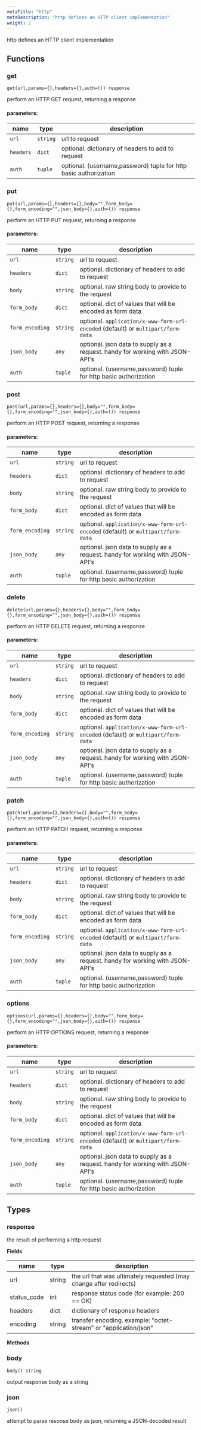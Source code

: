 ```yaml
---
metaTitle: "http"
metaDescription: "http defines an HTTP client implementation"
weight: 2
---
```


http defines an HTTP client implementation

## Functions



### get

```
get(url,params={},headers={},auth=()) response
```

perform an HTTP GET request, returning a response

#### parameters:

| name | type | description |
|------|------|-------------|
| `url` | `string` | url to request |
| `headers` | `dict` | optional. dictionary of headers to add to request |
| `auth` | `tuple` | optional. (username,password) tuple for http basic authorization |



### put

```
put(url,params={},headers={},body="",form_body={},form_encoding="",json_body={},auth=()) response
```

perform an HTTP PUT request, returning a response

#### parameters:

| name | type | description |
|------|------|-------------|
| `url` | `string` | url to request |
| `headers` | `dict` | optional. dictionary of headers to add to request |
| `body` | `string` | optional. raw string body to provide to the request |
| `form_body` | `dict` | optional. dict of values that will be encoded as form data |
| `form_encoding` | `string` | optional. `application/x-www-form-url-encoded` (default) or `multipart/form-data` |
| `json_body` | `any` | optional. json data to supply as a request. handy for working with JSON-API's |
| `auth` | `tuple` | optional. (username,password) tuple for http basic authorization |



### post

```
post(url,params={},headers={},body="",form_body={},form_encoding="",json_body={},auth=()) response
```

perform an HTTP POST request, returning a response

#### parameters:

| name | type | description |
|------|------|-------------|
| `url` | `string` | url to request |
| `headers` | `dict` | optional. dictionary of headers to add to request |
| `body` | `string` | optional. raw string body to provide to the request |
| `form_body` | `dict` | optional. dict of values that will be encoded as form data |
| `form_encoding` | `string` | optional. `application/x-www-form-url-encoded` (default) or `multipart/form-data` |
| `json_body` | `any` | optional. json data to supply as a request. handy for working with JSON-API's |
| `auth` | `tuple` | optional. (username,password) tuple for http basic authorization |



### delete

```
delete(url,params={},headers={},body="",form_body={},form_encoding="",json_body={},auth=()) response
```

perform an HTTP DELETE request, returning a response

#### parameters:

| name | type | description |
|------|------|-------------|
| `url` | `string` | url to request |
| `headers` | `dict` | optional. dictionary of headers to add to request |
| `body` | `string` | optional. raw string body to provide to the request |
| `form_body` | `dict` | optional. dict of values that will be encoded as form data |
| `form_encoding` | `string` | optional. `application/x-www-form-url-encoded` (default) or `multipart/form-data` |
| `json_body` | `any` | optional. json data to supply as a request. handy for working with JSON-API's |
| `auth` | `tuple` | optional. (username,password) tuple for http basic authorization |



### patch

```
patch(url,params={},headers={},body="",form_body={},form_encoding="",json_body={},auth=()) response
```

perform an HTTP PATCH request, returning a response

#### parameters:

| name | type | description |
|------|------|-------------|
| `url` | `string` | url to request |
| `headers` | `dict` | optional. dictionary of headers to add to request |
| `body` | `string` | optional. raw string body to provide to the request |
| `form_body` | `dict` | optional. dict of values that will be encoded as form data |
| `form_encoding` | `string` | optional. `application/x-www-form-url-encoded` (default) or `multipart/form-data` |
| `json_body` | `any` | optional. json data to supply as a request. handy for working with JSON-API's |
| `auth` | `tuple` | optional. (username,password) tuple for http basic authorization |



### options

```
options(url,params={},headers={},body="",form_body={},form_encoding="",json_body={},auth=()) response
```

perform an HTTP OPTIONS request, returning a response

#### parameters:

| name | type | description |
|------|------|-------------|
| `url` | `string` | url to request |
| `headers` | `dict` | optional. dictionary of headers to add to request |
| `body` | `string` | optional. raw string body to provide to the request |
| `form_body` | `dict` | optional. dict of values that will be encoded as form data |
| `form_encoding` | `string` | optional. `application/x-www-form-url-encoded` (default) or `multipart/form-data` |
| `json_body` | `any` | optional. json data to supply as a request. handy for working with JSON-API's |
| `auth` | `tuple` | optional. (username,password) tuple for http basic authorization |




## Types

### response

the result of performing a http request

**Fields**

| name | type | description |
|------|------|-------------|
| url | string | the url that was ultimately requested (may change after redirects) |
| status_code | int | response status code (for example: 200 == OK) |
| headers | dict | dictionary of response headers |
| encoding | string | transfer encoding. example: "octet-stream" or "application/json" |


**Methods**

### body

```
body() string
```

output response body as a string


### json

```
json()
```

attempt to parse resonse body as json, returning a JSON-decoded result


